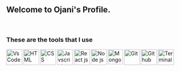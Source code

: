 ## Welcome to Ojani's Profile.

<br />

### These are the tools that I use
<img align="left" alt="VsCode" width="42px" src="https://upload.wikimedia.org/wikipedia/commons/thumb/9/9a/Visual_Studio_Code_1.35_icon.svg/1024px-Visual_Studio_Code_1.35_icon.svg.png">
<img align="left" alt="HTML" width="42px" src="https://cdn4.iconfinder.com/data/icons/flat-brand-logo-2/512/html5-512.png">
<img align="left" alt="CSS" width="42px" src="https://cdn4.iconfinder.com/data/icons/flat-brand-logo-2/512/css3-512.png">
<img align="left" alt="Javscript" width="42px" src="https://upload.wikimedia.org/wikipedia/commons/thumb/9/99/Unofficial_JavaScript_logo_2.svg/1024px-Unofficial_JavaScript_logo_2.svg.png">
<img align="left" alt="React js" width="42px" src="https://cdn4.iconfinder.com/data/icons/logos-3/600/React.js_logo-512.png">
<img align="left" alt="Node js" width="42px" src="https://cdn2.iconfinder.com/data/icons/nodejs-1/512/nodejs-512.png">
<img align="left" alt="MongoDB" height="40px" src="https://cdn4.iconfinder.com/data/icons/logos-3/512/mongodb-2-512.png">
<img align="left" alt="Git" width="42px" src="https://cdn3.iconfinder.com/data/icons/social-media-2169/24/social_media_social_media_logo_git-512.png">
<img align="left" alt="Github" width="42px" src="https://cdn0.iconfinder.com/data/icons/octicons/1024/mark-github-512.png">
<img align="left" alt="Terminal" width="42px" src="https://cdn2.iconfinder.com/data/icons/solid-apps-and-programming/32/Applications_and_Programming_terminal_access_pc_computer_screen-512.png">
